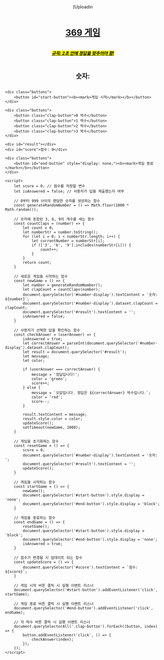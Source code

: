 [Uploadin<!DOCTYPE html>
<html lang="ko">
<head>
    <meta charset="UTF-8">
    <meta name="viewport" content="width=device-width, initial-scale=1.0">
    <title>369게임</title>
    <style>
        body {
            display: flex;
            flex-direction: column;
            align-items: center;
            justify-content: center;
            height: 100vh;
            margin: 0;
        }
        button {
            margin: 5px;
            padding: 10px 20px;
        }
        .buttons {
            display: flex;
            margin-top: 10px;
        }
        #result {
            font-size: 1.2em;
            margin-top: 10px;
        }
        #score {
            font-size: 1.2em;
            margin-top: 10px;
            color: blue;
        }
    </style>
</head>
<body>
    <h1><b><ins>369 게임</ins></b></h1>
    <h4><b><i><ins><mark>규칙: 2초 안에 정답을 맞추어야 함!</mark></ins></i></b></h4>
    <h2><div id="number-display">숫자: </div></h2>
    
    <div class="buttons">
        <button id="start-button"><b><mark>게임 시작</mark></b></button>
    </div>

    <div class="buttons">
        <button class="clap-button">0 박수</button>
        <button class="clap-button">1 박수</button>
        <button class="clap-button">2 박수</button>
        <button class="clap-button">3 박수</button>
    </div>

    <div id="result"></div>
    <div id="score">점수: 0</div>
    
    <div class="buttons">
        <button id="end-button" style="display: none;"><b><mark>게임 종료</mark></b></button>
    </div>

    <script>
        let score = 0; // 점수를 저장할 변수
        let isAnswered = false; // 사용자가 답을 제출했는지 여부

        // 0부터 999 사이의 랜덤한 숫자를 생성하는 함수
        const generateRandomNumber = () => Math.floor(1000 * Math.random());

        // 숫자에 포함된 3, 6, 9의 개수를 세는 함수
        const countClaps = (number) => {
            let count = 0;
            let numberStr = number.toString();
            for (let i = 0; i < numberStr.length; i++) {
                let currentNumber = numberStr[i];
                if (['3', '6', '9'].includes(numberStr[i])) {
                    count++;
                }
            }
            return count;
        }

        // 새로운 게임을 시작하는 함수
        const newGame = () => {
            let number = generateRandomNumber();
            let clapCount = countClaps(number);
            document.querySelector('#number-display').textContent = `숫자: ${number}`;
            document.querySelector('#number-display').dataset.clapCount = clapCount;
            document.querySelector('#result').textContent = '';
            isAnswered = false;
        }

        // 사용자가 선택한 답을 확인하는 함수
        const checkAnswer = (userAnswer) => {
            isAnswered = true;
            let correctAnswer = parseInt(document.querySelector('#number-display').dataset.clapCount);
            let result = document.querySelector('#result');
            let message;
            let color;

            if (userAnswer === correctAnswer) {
                message = '정답입니다!';
                color = 'green';
                score++;
            } else {
                message = `오답입니다. 정답은 ${correctAnswer} 박수입니다.`;
                color = 'red';
                score--;
            }

            result.textContent = message;
            result.style.color = color;
            updateScore();
            setTimeout(newGame, 2000);
        }

        // 게임을 초기화하는 함수
        const resetGame = () => {
            score = 0;
            document.querySelector('#number-display').textContent = '숫자: ';
            document.querySelector('#result').textContent = '';
            updateScore();
        }

        // 게임을 시작하는 함수
        const startGame = () => {
            newGame();
            document.querySelector('#start-button').style.display = 'none';
            document.querySelector('#end-button').style.display = 'block';
        }

        // 게임을 종료하는 함수
        const endGame = () => {
            resetGame();
            document.querySelector('#start-button').style.display = 'block';
            document.querySelector('#end-button').style.display = 'none';
            isAnswered = true;
        }

        // 점수가 변경될 시 업데이트 되는 함수
        const updateScore = () => {
            document.querySelector('#score').textContent = `점수: ${score}`;
        }

        // 게임 시작 버튼 클릭 시 실행 이벤트 리스너
        document.querySelector('#start-button').addEventListener('click', startGame);

        // 게임 종료 버튼 클릭 시 실행 이벤트 리스너
        document.querySelector('#end-button').addEventListener('click', endGame);

        // 각 박수 버튼 클릭 시 실행 이벤트 리스너
        document.querySelectorAll('.clap-button').forEach((button, index) => {
            button.addEventListener('click', () => {
                checkAnswer(index);
            });
        });
    </script>
</body>
</html>
